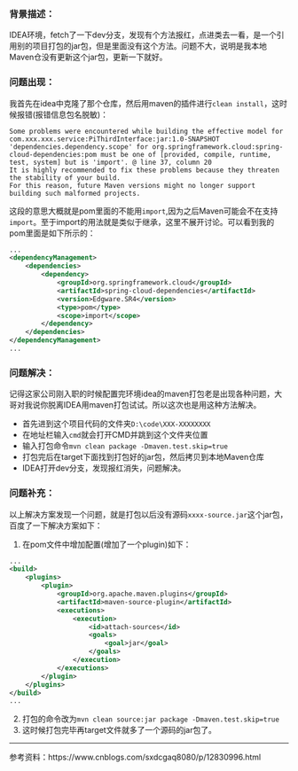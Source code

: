 ### 背景描述：
IDEA环境，fetch了一下dev分支，发现有个方法报红，点进类去一看，是一个引用别的项目打包的jar包，但是里面没有这个方法。问题不大，说明是我本地Maven仓没有更新这个jar包，更新一下就好。

### 问题出现：
我首先在idea中克隆了那个仓库，然后用maven的插件进行`clean install`，这时候报错(报错信息包名脱敏)：
```
Some problems were encountered while building the effective model for com.xxx.xxx.service:PiThirdInterface:jar:1.0-SNAPSHOT
'dependencies.dependency.scope' for org.springframework.cloud:spring-cloud-dependencies:pom must be one of [provided, compile, runtime, test, system] but is 'import'. @ line 37, column 20
It is highly recommended to fix these problems because they threaten the stability of your build.
For this reason, future Maven versions might no longer support building such malformed projects.
```
这段的意思大概就是pom里面的<scope>不能用`import`,因为之后Maven可能会不在支持`import`。至于import的用法就是类似于继承，这里不展开讨论。可以看到我的pom里面是如下所示的：
```xml
...
<dependencyManagement>
    <dependencies>
        <dependency>
            <groupId>org.springframework.cloud</groupId>
            <artifactId>spring-cloud-dependencies</artifactId>
            <version>Edgware.SR4</version>
            <type>pom</type>
            <scope>import</scope>
        </dependency>
    </dependencies>
</dependencyManagement>
...
```
  
### 问题解决：
记得这家公司刚入职的时候配置完环境idea的maven打包老是出现各种问题，大哥对我说你脱离IDEA用maven打包试试。所以这次也是用这种方法解决。
* 首先进到这个项目代码的文件夹`D:\code\XXX-XXXXXXXX`
* 在地址栏输入`cmd`就会打开CMD并跳到这个文件夹位置
* 输入打包命令`mvn clean package -Dmaven.test.skip=true`
* 打包完后在target下面找到打包好的jar包，然后拷贝到本地Maven仓库
* IDEA打开dev分支，发现报红消失，问题解决。

### 问题补充：
以上解决方案发现一个问题，就是打包以后没有源码`xxxx-source.jar`这个jar包，百度了一下解决方案如下：
1. 在pom文件中增加配置(增加了一个plugin)如下：
```xml
...
<build>
    <plugins>
        <plugin>
            <groupId>org.apache.maven.plugins</groupId>
            <artifactId>maven-source-plugin</artifactId>
            <executions>
                <execution>
                    <id>attach-sources</id>
                    <goals>
                        <goal>jar</goal>
                    </goals>
                </execution>
            </executions>
        </plugin>
    </plugins>
</build>
...
```
2. 打包的命令改为`mvn clean source:jar package -Dmaven.test.skip=true`
3. 这时候打包完毕再target文件就多了一个源码的jar包了。
<HR>
参考资料：https://www.cnblogs.com/sxdcgaq8080/p/12830996.html
